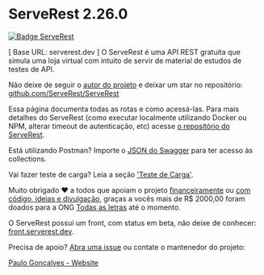 # ServeRest 2.26.0 

[![Badge ServeRest](https://img.shields.io/badge/API-ServeRest-green)](https://github.com/ServeRest/ServeRest/)


[ Base URL: serverest.dev ]
O ServeRest é uma API REST gratuita que simula uma loja virtual com intuito de servir de material de estudos de testes de API.

Não deixe de seguir o [autor do projeto](https://github.com/PauloGoncalvesBH) e deixar um star no repositório: [github.com/ServeRest/ServeRest](https://github.com/ServeRest/ServeRest)

Essa página documenta todas as rotas e como acessá-las. Para mais detalhes do ServeRest (como executar localmente utilizando Docker ou NPM, alterar timeout de autenticação, etc) acesse [o repositório do ServeRest](https://github.com/serverest/serverest).

Está utilizando Postman? Importe o [JSON do Swagger](https://raw.githubusercontent.com/ServeRest/ServeRest/trunk/docs/swagger.json) para ter acesso às collections.

Vai fazer teste de carga? Leia a seção ['Teste de Carga'](https://github.com/ServeRest/ServeRest#teste-de-carga).

Muito obrigado ♥ a todos que apoiam o projeto [financeiramente](https://opencollective.com/serverest#section-contributors) ou [com código, ideias e divulgação](https://github.com/ServeRest/ServeRest#contribuidores-), graças a vocês mais de R$ 2000,00 foram doados para a ONG [Todas as letras](https://todasasletras.org/) até o momento.

O ServeRest possui um front, com status em beta, não deixe de conhecer: [front.serverest.dev](https://front.serverest.dev/).

Precisa de apoio? [Abra uma issue](https://github.com/ServeRest/ServeRest/issues) ou contate o mantenedor do projeto:

[Paulo Gonçalves - Website](https://www.linkedin.com/in/paulo-goncalves/)